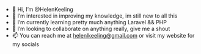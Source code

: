 - 👋 Hi, I’m @HelenKeeling
- 👀 I’m interested in improving my knowledge, im still new to all this
- 🌱 I’m currently learning pretty much anything Laravel && PHP
- 💞️ I’m looking to collaborate on anything really, give me a shout
- 📫 You can reach me at helenlkeeling@gmail.com or visit my website for my socials 

<!---
HelenKeeling/HelenKeeling is a ✨ special ✨ repository because its `README.md` (this file) appears on your GitHub profile.
You can click the Preview link to take a look at your changes.
--->
